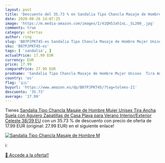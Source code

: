 ```yaml
---
layout: post
title: 'Descuento del 35.73 % en Sandalia Tipo Chancla Masaje de Hombre M'
date: 2020-08-26 14:07:25
image: 'https://m.media-amazon.com/images/I/41QH5Jah1xL._SL200_.jpg'
comments: true
category: ofertas
author: ring
slug: 'B07PJPKT45-es Sandalia Tipo Chancla Masaje de Hombre Mujer Unisex Tira...'
sku: 'B07PJPKT45-es'
tags: [ 'sandalia', ]
actualPrice: 17.99 EUR
currency: EUR
price: 17.99
comparePrice: 27.99 EUR
prodname: 'Sandalia Tipo Chancla Masaje de Hombre Mujer Unisex  Tira Ancha Suela con Agujero  Zapatillas de Casa Playa para Verano Interior/Exterior  Celeste  38/39 EU'
country: 'es'
flag: '🇪🇸'
buyurl: 'https://www.amazon.es/dp/B07PJPKT45/?tag=tolees-21'
descuento: '35.73'
average: '17.99'
---
```


Tienes [Sandalia Tipo Chancla Masaje de Hombre Mujer Unisex  Tira Ancha Suela con Agujero  Zapatillas de Casa Playa para Verano Interior/Exterior  Celeste  38/39 EU](https://www.amazon.es/dp/B07PJPKT45/?tag=tolees-21) con un 35.73 % de descuento con precio de oferta de 17.99 EUR (original: 27.99 EUR) en el siguiente enlace!

[![Sandalia Tipo Chancla Masaje de Hombre M](https://m.media-amazon.com/images/I/41QH5Jah1xL._SL200_.jpg)](https://www.amazon.es/dp/B07PJPKT45/?tag=tolees-21)

ℹ️:


[🛒 Accede a la oferta!!](https://www.amazon.es/dp/B07PJPKT45/?tag=tolees-21)
